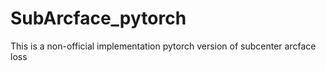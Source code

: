 # SubArcface_pytorch
This is a non-official implementation pytorch version of subcenter arcface loss
